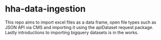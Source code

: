 # hha-data-ingestion
This repo aims to import excel files as a data frame, open file types such as JSON API via CMS and importing it using the apiDataset request package.  Lastly introductions to importing bigquery datasets is in the works.
